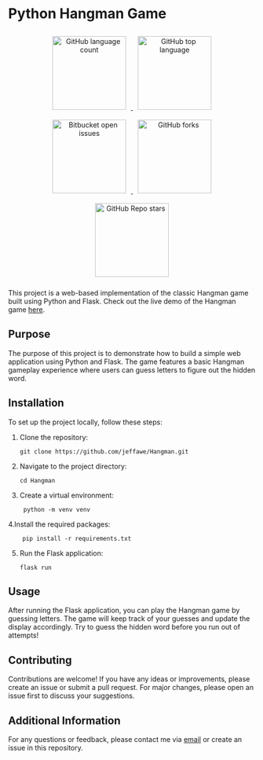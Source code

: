 # Python Hangman Game

<div align="center">
  <a href="https://github.com/jeffawe/SDL_Template">
    <img src="https://img.shields.io/github/languages/count/jeffawe/PythonHangmanGame" alt="GitHub language count" style="width: 150px; margin: 10px;"/>
  </a>
  <a href="https://github.com/jeffawe/SDL_Template">
    <img src="https://img.shields.io/github/languages/top/jeffawe/PythonHangmanGame?color=yellow" alt="GitHub top language" style="width: 150px; margin: 10px;"/>
  </a>
  <a href="https://bitbucket.org/jeffawe/SDL_Template/issues">
    <img src="https://img.shields.io/bitbucket/issues/jeffawe/PythonHangmanGame" alt="Bitbucket open issues" style="width: 150px; margin: 10px;"/>
  </a>
  <a href="https://github.com/jeffawe/SDL_Template/network/members">
    <img src="https://img.shields.io/github/forks/jeffawe/PythonHangmanGame?style=social" alt="GitHub forks" style="width: 150px; margin: 10px;"/>
  </a>
  <a href="https://github.com/jeffawe/SDL_Template/stargazers">
    <img src="https://img.shields.io/github/stars/jeffawe/PythonHangmanGame?style=social" alt="GitHub Repo stars" style="width: 150px; margin: 10px;"/>
  </a>
</div>

This project is a web-based implementation of the classic Hangman game built using Python and Flask. Check out the live demo of the Hangman game [here](https://jeffawe-hangman.vercel.app).

## Purpose

The purpose of this project is to demonstrate how to build a simple web application using Python and Flask. The game features a basic Hangman gameplay experience where users can guess letters to figure out the hidden word.

## Installation

To set up the project locally, follow these steps:

1. Clone the repository:

       git clone https://github.com/jeffawe/Hangman.git

2. Navigate to the project directory:

       cd Hangman

3. Create a virtual environment:

        python -m venv venv

4.Install the required packages:

        pip install -r requirements.txt

5. Run the Flask application:

       flask run

## Usage

After running the Flask application, you can play the Hangman game by guessing letters. The game will keep track of your guesses and update the display accordingly. Try to guess the hidden word before you run out of attempts!

## Contributing

Contributions are welcome! If you have any ideas or improvements, please create an issue or submit a pull request. For major changes, please open an issue first to discuss your suggestions.

## Additional Information

For any questions or feedback, please contact me via [email](mailto:awagujeffery@gmail.com) or create an issue in this repository.
